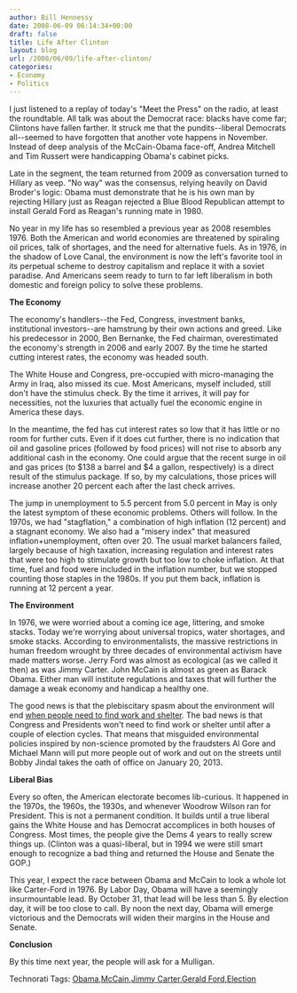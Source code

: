 ```yaml
---
author: Bill Hennessy
date: 2008-06-09 06:14:34+00:00
draft: false
title: Life After Clinton
layout: blog
url: /2008/06/09/life-after-clinton/
categories:
- Economy
- Politics
---
```


I just listened to a replay of today's "Meet the Press" on the radio, at least the roundtable. All talk was about the Democrat race: blacks have come far; Clintons have fallen farther. It struck me that the pundits--liberal Democrats all--seemed to have forgotten that another vote happens in November. Instead of deep analysis of the McCain-Obama face-off, Andrea Mitchell and Tim Russert were handicapping Obama's cabinet picks.

Late in the segment, the team returned from 2009 as conversation turned to Hillary as veep. "No way" was the consensus, relying heavily on David Broder's logic: Obama must demonstrate that he is his own man by rejecting Hillary just as Reagan rejected a Blue Blood Republican attempt to install Gerald Ford as Reagan's running mate in 1980. 

No year in my life has so resembled a previous year as 2008 resembles 1976. Both the American and world economies are threatened by spiraling oil prices, talk of shortages, and the need for alternative fuels. As in 1976, in the shadow of Love Canal, the environment is now the left's favorite tool in its perpetual scheme to destroy capitalism and replace it with a soviet paradise. And Americans seem ready to turn to far left liberalism in both domestic and foreign policy to solve these problems.

**The Economy**

The economy's handlers--the Fed, Congress, investment banks, institutional investors--are hamstrung by their own actions and greed. Like his predecessor in 2000, Ben Bernanke, the Fed chairman, overestimated the economy's strength in 2006 and early 2007. By the time he started cutting interest rates, the economy was headed south.

The White House and Congress, pre-occupied with micro-managing the Army in Iraq, also missed its cue. Most Americans, myself included, still don't have the stimulus check. By the time it arrives, it will pay for necessities, not the luxuries that actually fuel the economic engine in America these days.

In the meantime, the fed has cut interest rates so low that it has little or no room for further cuts. Even if it does cut further, there is no indication that oil and gasoline prices (followed by food prices) will not rise to absorb any additional cash in the economy. One could argue that the recent surge in oil and gas prices (to $138 a barrel and $4 a gallon, respectively) is a direct result of the stimulus package. If so, by my calculations, those prices will increase another 20 percent each after the last check arrives.

The jump in unemployment to 5.5 percent from 5.0 percent in May is only the latest symptom of these economic problems. Others will follow. In the 1970s, we had "stagflation," a combination of high inflation (12 percent) and a stagnant economy. We also had a "misery index" that measured inflation+unemployment, often over 20. The usual market balancers failed, largely because of high taxation, increasing regulation and interest rates that were too high to stimulate growth but too low to choke inflation. At that time, fuel and food were included in the inflation number, but we stopped counting those staples in the 1980s. If you put them back, inflation is running at 12 percent a year.

**The Environment**

In 1976, we were worried about a coming ice age, littering, and smoke stacks. Today we're worrying about universal tropics, water shortages, and smoke stacks. According to environmentalists, the massive restrictions in human freedom wrought by three decades of environmental activism have made matters worse. Jerry Ford was almost as ecological (as we called it then) as was Jimmy Carter. John McCain is almost as green as Barack Obama. Either man will institute regulations and taxes that will further the damage a weak economy and handicap a healthy one.

The good news is that the plebiscitary spasm about the environment will end [when people need to find work and shelter](https://network.nationalpost.com/np/blogs/fullcomment/archive/2008/06/05/lorne-gunter-as-goes-the-economy-so-goes-environmentalism.aspx). The bad news is that Congress and Presidents won't need to find work or shelter until after a couple of election cycles. That means that misguided environmental policies inspired by non-science promoted by the fraudsters Al Gore and Michael Mann will put more people out of work and out on the streets until Bobby Jindal takes the oath of office on January 20, 2013.

**Liberal Bias**

Every so often, the American electorate becomes lib-curious. It happened in the 1970s, the 1960s, the 1930s, and whenever Woodrow Wilson ran for President. This is not a permanent condition. It builds until a true liberal gains the White House and has Democrat accomplices in both houses of Congress. Most times, the people give the Dems 4 years to really screw things up. (Clinton was a quasi-liberal, but in 1994 we were still smart enough to recognize a bad thing and returned the House and Senate the GOP.)

This year, I expect the race between Obama and McCain to look a whole lot like Carter-Ford in 1976. By Labor Day, Obama will have a seemingly insurmountable lead. By October 31, that lead will be less than 5. By election day, it will be too close to call. By noon the next day, Obama will emerge victorious and the Democrats will widen their margins in the House and Senate.

**Conclusion**

By this time next year, the people will ask for a Mulligan.

Technorati Tags: [Obama](https://technorati.com/tags/Obama),[McCain](https://technorati.com/tags/McCain),[Jimmy Carter](https://technorati.com/tags/Jimmy%20Carter),[Gerald Ford](https://technorati.com/tags/Gerald%20Ford),[Election](https://technorati.com/tags/Election)
